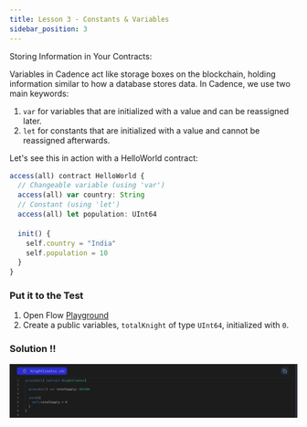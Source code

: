 ```yaml
---
title: Lesson 3 - Constants & Variables
sidebar_position: 3
---
```


Storing Information in Your Contracts:

Variables in Cadence act like storage boxes on the blockchain, holding information similar to how a database stores data. In Cadence, we use two main keywords:

1. `var` for variables that are initialized with a value and can be reassigned later.
2. `let` for constants that are initialized with a value and cannot be reassigned afterwards.

Let's see this in action with a HelloWorld contract:

```jsx
access(all) contract HelloWorld {
  // Changeable variable (using 'var')
  access(all) var country: String
  // Constant (using 'let')
  access(all) let population: UInt64

  init() {
    self.country = "India"
    self.population = 10
  }
}
```

### Put it to the Test

1. Open Flow [Playground](https://play.flow.com/)
2. Create a public variables, `totalKnight` of type `UInt64`, initialized with `0`.

### Solution !!

![Alt text](image-1.png)
